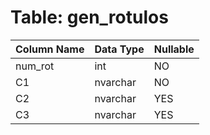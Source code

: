 # Table: gen_rotulos

| Column Name | Data Type | Nullable |
|-------------|-----------|----------|
| num_rot | int | NO |
| C1 | nvarchar | NO |
| C2 | nvarchar | YES |
| C3 | nvarchar | YES |
